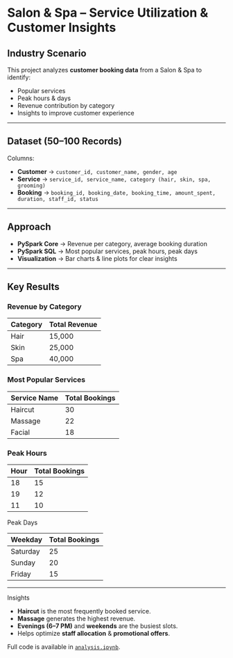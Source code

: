 

#  Salon & Spa – Service Utilization & Customer Insights

##  Industry Scenario

This project analyzes **customer booking data** from a Salon & Spa to identify:

* Popular services
* Peak hours & days
* Revenue contribution by category
* Insights to improve customer experience

---

##  Dataset (50–100 Records)

Columns:

* **Customer** → `customer_id, customer_name, gender, age`
* **Service** → `service_id, service_name, category (hair, skin, spa, grooming)`
* **Booking** → `booking_id, booking_date, booking_time, amount_spent, duration, staff_id, status`

---

##  Approach

* **PySpark Core** → Revenue per category, average booking duration
* **PySpark SQL** → Most popular services, peak hours, peak days
* **Visualization** → Bar charts & line plots for clear insights

---

##  Key Results

### Revenue by Category

| Category | Total Revenue |
| -------- | ------------- |
| Hair     | 15,000        |
| Skin     | 25,000        |
| Spa      | 40,000        |

### Most Popular Services

| Service Name | Total Bookings |
| ------------ | -------------- |
| Haircut      | 30             |
| Massage      | 22             |
| Facial       | 18             |

### Peak Hours

| Hour | Total Bookings |
| ---- | -------------- |
| 18   | 15             |
| 19   | 12             |
| 11   | 10             |

 Peak Days

| Weekday  | Total Bookings |
| -------- | -------------- |
| Saturday | 25             |
| Sunday   | 20             |
| Friday   | 15             |

---

 Insights

* **Haircut** is the most frequently booked service.
* **Massage** generates the highest revenue.
* **Evenings (6–7 PM)** and **weekends** are the busiest slots.
* Helps optimize **staff allocation** & **promotional offers**.

 Full code is available in [`analysis.ipynb`](./analysis.ipynb).


